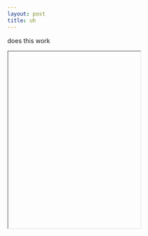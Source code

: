 ```yaml
---
layout: post
title: uh
---
```


does this work
<iframe data-src='/p5/second' style='height: 400px'></iframe>
